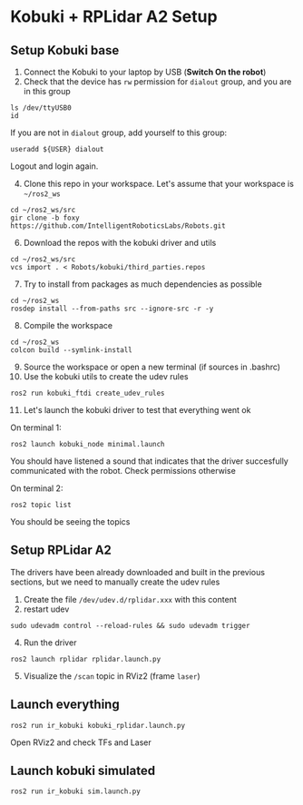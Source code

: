 # Kobuki + RPLidar A2 Setup

## Setup Kobuki base

1. Connect the Kobuki to your laptop by USB (**Switch On the robot**)
2. Check that the device has `rw` permission for `dialout` group, and you are in this group

```
ls /dev/ttyUSB0
id
```

If you are not in `dialout` group, add yourself to this group:

```
useradd ${USER} dialout
```

Logout and login again.

4. Clone this repo in your workspace. Let's assume that your workspace is `~/ros2_ws`

```
cd ~/ros2_ws/src
gir clone -b foxy https://github.com/IntelligentRoboticsLabs/Robots.git
```

6. Download the repos with the kobuki driver and utils

```
cd ~/ros2_ws/src
vcs import . < Robots/kobuki/third_parties.repos
```

7. Try to install from packages as much dependencies as possible

```
cd ~/ros2_ws
rosdep install --from-paths src --ignore-src -r -y
```

8. Compile the workspace

```
cd ~/ros2_ws
colcon build --symlink-install
```

9. Source the workspace or open a new terminal (if sources in .bashrc)
10. Use the kobuki utils to create the udev rules

```
ros2 run kobuki_ftdi create_udev_rules
```

11. Let's launch the kobuki driver to test that everything went ok

On terminal 1:
```
ros2 launch kobuki_node minimal.launch
```

You should have listened a sound that indicates that the driver succesfully communicated with the robot. Check permissions otherwise

On terminal 2:
```
ros2 topic list
```
You should be seeing the topics

## Setup RPLidar A2

The drivers have been already downloaded and built in the previous sections, but we need to manually create the udev rules

1. Create the file `/dev/udev.d/rplidar.xxx` with this content
2. restart udev 

```
sudo udevadm control --reload-rules && sudo udevadm trigger
```

4. Run the driver

```
ros2 launch rplidar rplidar.launch.py
```

5. Visualize the `/scan` topic in RViz2 (frame `laser`)

## Launch everything

```
ros2 run ir_kobuki kobuki_rplidar.launch.py
```

Open RViz2 and check TFs and Laser

## Launch kobuki simulated

```
ros2 run ir_kobuki sim.launch.py
```
